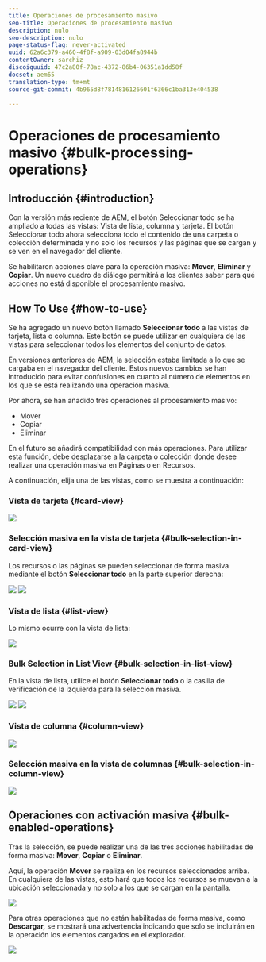 ```yaml
---
title: Operaciones de procesamiento masivo
seo-title: Operaciones de procesamiento masivo
description: nulo
seo-description: nulo
page-status-flag: never-activated
uuid: 62a6c379-a460-4f8f-a909-03d04fa8944b
contentOwner: sarchiz
discoiquuid: 47c2a80f-78ac-4372-86b4-06351a1dd58f
docset: aem65
translation-type: tm+mt
source-git-commit: 4b965d8f7814816126601f6366c1ba313e404538

---
```



# Operaciones de procesamiento masivo {#bulk-processing-operations}

## Introducción {#introduction}

Con la versión más reciente de AEM, el botón Seleccionar todo se ha ampliado a todas las vistas: Vista de lista, columna y tarjeta. El botón Seleccionar todo ahora selecciona todo el contenido de una carpeta o colección determinada y no solo los recursos y las páginas que se cargan y se ven en el navegador del cliente.

Se habilitaron acciones clave para la operación masiva: **Mover**, **Eliminar** y **Copiar**. Un nuevo cuadro de diálogo permitirá a los clientes saber para qué acciones no está disponible el procesamiento masivo.

## How To Use {#how-to-use}

Se ha agregado un nuevo botón llamado **Seleccionar todo** a las vistas de tarjeta, lista o columna. Este botón se puede utilizar en cualquiera de las vistas para seleccionar todos los elementos del conjunto de datos.

En versiones anteriores de AEM, la selección estaba limitada a lo que se cargaba en el navegador del cliente. Estos nuevos cambios se han introducido para evitar confusiones en cuanto al número de elementos en los que se está realizando una operación masiva.

Por ahora, se han añadido tres operaciones al procesamiento masivo:

* Mover
* Copiar
* Eliminar

En el futuro se añadirá compatibilidad con más operaciones.
Para utilizar esta función, debe desplazarse a la carpeta o colección donde desee realizar una operación masiva en Páginas o en Recursos.

A continuación, elija una de las vistas, como se muestra a continuación:

### Vista de tarjeta {#card-view}

![](assets/unu.png)

### Selección masiva en la vista de tarjeta {#bulk-selection-in-card-view}

Los recursos o las páginas se pueden seleccionar de forma masiva mediante el botón **Seleccionar todo** en la parte superior derecha:

![](assets/doi.png) ![](assets/trei.png)

### Vista de lista {#list-view}

Lo mismo ocurre con la vista de lista:

![](assets/patru_modified.png)

### Bulk Selection in List View {#bulk-selection-in-list-view}

En la vista de lista, utilice el botón **Seleccionar todo** o la casilla de verificación de la izquierda para la selección masiva.

![](assets/cinci.png) ![](assets/sase.png)

### Vista de columna {#column-view}

![](assets/sapte.png)

### Selección masiva en la vista de columnas {#bulk-selection-in-column-view}

![](assets/opt.png)

## Operaciones con activación masiva {#bulk-enabled-operations}

Tras la selección, se puede realizar una de las tres acciones habilitadas de forma masiva: **Mover**, **Copiar** o **Eliminar**.

Aquí, la operación **Mover** se realiza en los recursos seleccionados arriba. En cualquiera de las vistas, esto hará que todos los recursos se muevan a la ubicación seleccionada y no solo a los que se cargan en la pantalla.

![](assets/noua.png)

Para otras operaciones que no están habilitadas de forma masiva, como **Descargar,** se mostrará una advertencia indicando que solo se incluirán en la operación los elementos cargados en el explorador.

![](assets/zece.png)

